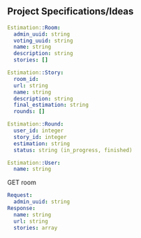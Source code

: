 Project Specifications/Ideas
----------------------

```yml
Estimation::Room:
  admin_uuid: string
  voting_uuid: string
  name: string
  description: string
  stories: []

Estimation::Story:
  room_id:
  url: string
  name: string
  description: string
  final_estimation: string
  rounds: []

Estimation::Round:
  user_id: integer
  story_id: integer
  estimation: string
  status: string (in_progress, finished)

Estimation::User:
  name: string
```

GET room
```yml
Request:
  admin_uuid: string
Response:
  name: string
  url: string
  stories: array
```
